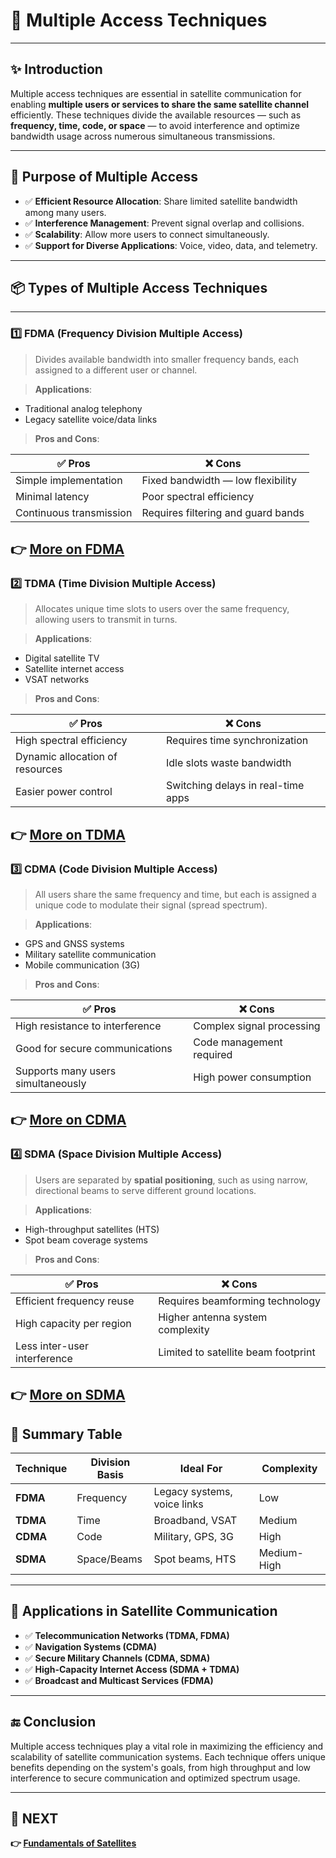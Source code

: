 # 📡 Multiple Access Techniques

---

## ✨ Introduction

Multiple access techniques are essential in satellite communication for enabling **multiple users or services to share the same satellite channel** efficiently. These techniques divide the available resources — such as **frequency, time, code, or space** — to avoid interference and optimize bandwidth usage across numerous simultaneous transmissions.

---

## 🔹 Purpose of Multiple Access

- ✅ **Efficient Resource Allocation**: Share limited satellite bandwidth among many users.
- ✅ **Interference Management**: Prevent signal overlap and collisions.
- ✅ **Scalability**: Allow more users to connect simultaneously.
- ✅ **Support for Diverse Applications**: Voice, video, data, and telemetry.

---

## 📦 Types of Multiple Access Techniques

---

### 1️⃣ **FDMA (Frequency Division Multiple Access)**

> Divides available bandwidth into smaller frequency bands, each assigned to a different user or channel.

> **Applications**:  
- Traditional analog telephony  
- Legacy satellite voice/data links

> **Pros and Cons**:

| ✅ Pros                            | ❌ Cons                            |
|-----------------------------------|------------------------------------|
| Simple implementation             | Fixed bandwidth — low flexibility |
| Minimal latency                   | Poor spectral efficiency          |
| Continuous transmission           | Requires filtering and guard bands|

**👉 [More on FDMA](https://novotech.com/pages/frequency-division-multiple-access-fdma)**
---

### 2️⃣ **TDMA (Time Division Multiple Access)**

> Allocates unique time slots to users over the same frequency, allowing users to transmit in turns.

> **Applications**:  
- Digital satellite TV  
- Satellite internet access  
- VSAT networks

> **Pros and Cons**:

| ✅ Pros                            | ❌ Cons                            |
|-----------------------------------|------------------------------------|
| High spectral efficiency          | Requires time synchronization     |
| Dynamic allocation of resources   | Idle slots waste bandwidth        |
| Easier power control              | Switching delays in real-time apps|

**👉 [More on TDMA](https://www.tualcom.com/exploring-the-role-of-tdma-in-modern-data-link-systems/)**
---

### 3️⃣ **CDMA (Code Division Multiple Access)**

> All users share the same frequency and time, but each is assigned a unique code to modulate their signal (spread spectrum).

> **Applications**:  
- GPS and GNSS systems  
- Military satellite communication  
- Mobile communication (3G)

> **Pros and Cons**:

| ✅ Pros                            | ❌ Cons                            |
|-----------------------------------|------------------------------------|
| High resistance to interference   | Complex signal processing          |
| Good for secure communications   | Code management required           |
| Supports many users simultaneously| High power consumption             |

**👉 [More on CDMA](https://www.flyeye.io/drone-acronym-cdma/)**
---

### 4️⃣ **SDMA (Space Division Multiple Access)**

> Users are separated by **spatial positioning**, such as using narrow, directional beams to serve different ground locations.

> **Applications**:  
- High-throughput satellites (HTS)  
- Spot beam coverage systems

> **Pros and Cons**:

| ✅ Pros                            | ❌ Cons                            |
|-----------------------------------|------------------------------------|
| Efficient frequency reuse         | Requires beamforming technology    |
| High capacity per region          | Higher antenna system complexity   |
| Less inter-user interference      | Limited to satellite beam footprint|

**👉 [More on SDMA](https://solveforce.com/spatial-division-multiple-access-sdma-optimizing-wireless-communication/)**
---

## 🧠 Summary Table

| Technique | Division Basis | Ideal For                     | Complexity |
|-----------|----------------|-------------------------------|------------|
| **FDMA**  | Frequency       | Legacy systems, voice links   | Low        |
| **TDMA**  | Time            | Broadband, VSAT               | Medium     |
| **CDMA**  | Code            | Military, GPS, 3G             | High       |
| **SDMA**  | Space/Beams     | Spot beams, HTS               | Medium-High|

---

## 📌 Applications in Satellite Communication

- ✅ **Telecommunication Networks (TDMA, FDMA)**  
- ✅ **Navigation Systems (CDMA)**  
- ✅ **Secure Military Channels (CDMA, SDMA)**  
- ✅ **High-Capacity Internet Access (SDMA + TDMA)**  
- ✅ **Broadcast and Multicast Services (FDMA)**

---

## 🔚 Conclusion

Multiple access techniques play a vital role in maximizing the efficiency and scalability of satellite communication systems. Each technique offers unique benefits depending on the system's goals, from high throughput and low interference to secure communication and optimized spectrum usage.

---

## 🔹 NEXT  
**👉 [Fundamentals of Satellites](../../Satellite/Fundamentals)**
